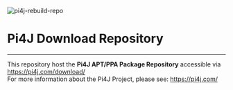 ![pi4j-rebuild-repo](https://github.com/Pi4J/download/workflows/pi4j-rebuild-repo/badge.svg)

# Pi4J Download Repository

---

This repository host the **Pi4J APT/PPA Package Repository** accessible via https://pi4j.com/download/ \
For more information about the Pi4J Project, please see: https://pi4j.com/

